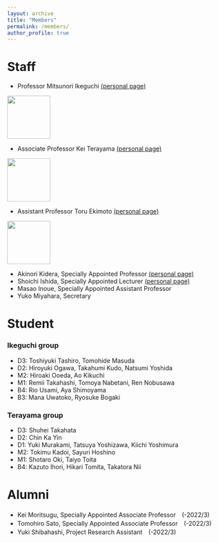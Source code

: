 ```yaml
---
layout: archive
title: "Members"
permalink: /members/
author_profile: true
---
```

  

# Staff
- Professor Mitsunori Ikeguchi [(personal page)](http://www.tsurumi.yokohama-cu.ac.jp/bioinfo/self_introduction/Ikeguchi/index.html)<br>
<img src="https://github.com/ycu-iil/testpage.github.io/blob/master/images/ikeguchi.jpg?raw=true" width="100">
   

- Associate Professor Kei Terayama [(personal page)](https://sites.google.com/site/terayamaweb/index_e)<br>
<img src="https://github.com/ycu-iil/testpage.github.io/blob/master/images/terayama.jpg?raw=true" width="100">
 
- Assistant Professor Toru Ekimoto [(personal page)](https://researchmap.jp/toru_ekimoto?lang=english)<br>
<img src="https://github.com/ycu-iil/testpage.github.io/blob/master/images/ekimoto.jpg?raw=true" width="100">
  
- Akinori Kidera, Specially Appointed Professor [(personal page)](http://www.tsurumi.yokohama-cu.ac.jp/bioinfo/self_introduction/Kidera/index.html)
- Shoichi Ishida,  Specially Appointed Lecturer [(personal page)](https://sishida21.github.io/about/)
- Masao Inoue, Specially Appointed Assistant Professor
- Yuko Miyahara, Secretary

# Student

### Ikeguchi group
- D3: Toshiyuki Tashiro, Tomohide Masuda
- D2: Hiroyuki Ogawa, Takahumi Kudo, Natsumi Yoshida
- M2: Hiroaki Ooeda, Ao Kikuchi
- M1: Remii Takahashi, Tomoya Nabetani, Ren Nobusawa
- B4: Rio Usami, Aya Shimoyama
- B3: Mana Uwatoko, Ryosuke Bogaki

### Terayama group
- D3: Shuhei Takahata
- D2: Chin Ka Yin
- D1: Yuki Murakami, Tatsuya Yoshizawa, Kiichi Yoshimura
- M2: Tokimu Kadoi, Sayuri Hoshino
- M1: Shotaro Oki, Taiyo Toita
- B4: Kazuto Ihori, Hikari Tomita, Takatora Nii

# Alumni
- Kei Moritsugu, Specially Appointed Associate Professor　(-2022/3)
- Tomohiro Sato, Specially Appointed Associate Professor　(-2022/3)
- Yuki Shibahashi, Project Research Assistant　(-2022/3)
